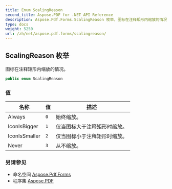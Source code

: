 ```yaml
---
title: Enum ScalingReason
second_title: Aspose.PDF for .NET API Reference
description: Aspose.Pdf.Forms.ScalingReason 枚举。图标在注释矩形内缩放的情况
type: docs
weight: 5250
url: /zh/net/aspose.pdf.forms/scalingreason/
---
```

## ScalingReason 枚举

图标在注释矩形内缩放的情况。

```csharp
public enum ScalingReason
```

### 值

| 名称 | 值 | 描述 |
| --- | --- | --- |
| Always | `0` | 始终缩放。 |
| IconIsBigger | `1` | 仅当图标大于注释矩形时缩放。 |
| IconIsSmaller | `2` | 仅当图标小于注释矩形时缩放。 |
| Never | `3` | 从不缩放。 |

### 另请参见

* 命名空间 [Aspose.Pdf.Forms](../../aspose.pdf.forms/)
* 程序集 [Aspose.PDF](../../)